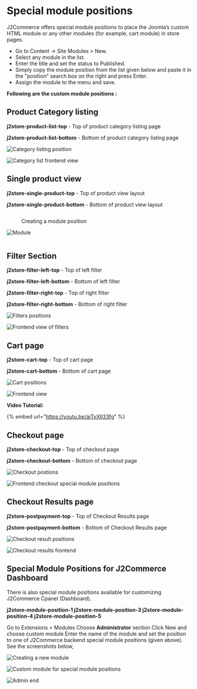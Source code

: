 # Special module positions

J2Commerce offers special module positions to place the Joomla’s custom HTML module or any other modules (for example, cart module) in store pages.

* Go to Content -> Site Modules > New.
* Select any module in the list.&#x20;
* Enter the title and set the status to Published.
* Simply copy the module position from the list given below and paste it in the "position" search box on the right and press Enter.
* Assign the module to the menu and save.

**Following are the custom module positions :**

## Product Category listing <a href="#product-category-listing" id="product-category-listing"></a>

**j2store-product-list-top** - Top of product category listing page

**j2store-product-list-bottom** - Bottom of product category listing page

![Category listing position](<../.gitbook/assets/new_modules (1).webp>)

![Category list frontend view](https://raw.githubusercontent.com/j2store/doc-images/master/layout/special-module-positions/spl-mod-cat-front.png)

## Single product view <a href="#single-product-view" id="single-product-view"></a>

**j2store-single-product-top** - Top of product view layout

**j2store-single-product-bottom** - Bottom of product view layout

<figure><img src="../.gitbook/assets/new_modules1.webp" alt=""><figcaption><p>Creating a module position</p></figcaption></figure>

![Module](../.gitbook/assets/modules_list.webp)

<figure><img src="../.gitbook/assets/module-positions.png" alt=""><figcaption></figcaption></figure>

## Filter Section <a href="#filter-section" id="filter-section"></a>

**j2store-filter-left-top** - Top of left filter

**j2store-filter-left-bottom** - Bottom of left filter

**j2store-filter-right-top** - Top of right filter

**j2store-filter-right-bottom** - Bottom of right filter

![Filters positions](../.gitbook/assets/filter_module.webp)

![Frontend view of filters](https://raw.githubusercontent.com/j2store/doc-images/master/layout/special-module-positions/spl_mod_pos_filters_front.png)

## Cart page <a href="#cart-page" id="cart-page"></a>

**j2store-cart-top** - Top of cart page

**j2store-cart-bottom** - Bottom of cart page

![Cart positions](../.gitbook/assets/cart_module.webp)

![Frontend view](https://raw.githubusercontent.com/j2store/doc-images/master/layout/special-module-positions/spl_mod_pos_cart-front.png)

**Video Tutorial:**

{% embed url="https://youtu.be/aiTvXII33fg" %}

## Checkout page <a href="#checkout-page" id="checkout-page"></a>

**j2store-checkout-top** - Top of checkout page

**j2store-checkout-bottom** - Bottom of checkout page

![Checkout postions](https://raw.githubusercontent.com/j2store/doc-images/master/layout/special-module-positions/spl_mod_pos_checkout.png)

![Frontend checkout special module positions](https://raw.githubusercontent.com/j2store/doc-images/master/layout/special-module-positions/spl_mod_pos_checkout-front.png)

## Checkout Results page <a href="#checkout-results-page" id="checkout-results-page"></a>

**j2store-postpayment-top** - Top of Checkout Results page

**j2store-postpayment-bottom** - Bottom of Checkout Results page

![Checkout result positions](https://raw.githubusercontent.com/j2store/doc-images/master/layout/special-module-positions/spl_mod_pos_check-results.png)

![Checkout results frontend](https://raw.githubusercontent.com/j2store/doc-images/master/layout/special-module-positions/spl_mod_pos_check-res-front.png)

## Special Module Positions for J2Commerce Dashboard <a href="#special-module-positions-for-j2store-dashboard" id="special-module-positions-for-j2store-dashboard"></a>

There is also special module positions available for customizing J2Commerce Cpanel (Dashboard).

**j2store-module-position-1 j2store-module-position-3 j2store-module-position-4 j2store-module-position-5**

Go to Extensions > Modules Choose **Administrator** section Click New and choose custom module Enter the name of the module and set the position to one of J2Commerce backend special module positions (given above). See the screenshots below,

![Creating a new module](https://raw.githubusercontent.com/j2store/doc-images/master/layout/special-module-positions/spl_mod_pos_create-new-mod.png)

![Custom module for special module positions](https://raw.githubusercontent.com/j2store/doc-images/master/layout/special-module-positions/spl_mod_pos_custom-mod.png)

![Admin end](https://raw.githubusercontent.com/j2store/doc-images/master/layout/special-module-positions/spl_mod_pos_admin-end.png)
